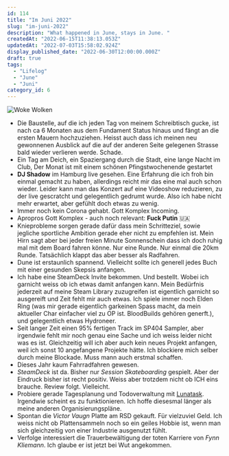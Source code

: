```yaml
---
id: 114
title: "Im Juni 2022"
slug: "im-juni-2022"
description: "What happened in June, stays in June. "
createdAt: "2022-06-15T11:38:13.053Z"
updatedAt: "2022-07-03T15:58:02.924Z"
display_published_date: "2022-06-30T12:00:00.000Z"
draft: true
tags:
  - "Lifelog"
  - "June"
  - "Juni"
category_id: 6
---
```


![Woke Wolken](https://res.cloudinary.com/dlsll9dkn/image/upload/v1655975670/PXL_20220611_192230942_fa48aaec8d.jpg)


- Die Baustelle, auf die ich jeden Tag von meinem Schreibtisch gucke, ist nach ca 6 Monaten aus dem Fundament Status hinaus und fängt an die ersten Mauern hochzuziehen. Heisst auch dass ich meinen neu gewonnenen Ausblick auf die auf der anderen Seite gelegenen Strasse bald wieder verlieren werde. Schade. 
- Ein Tag am Deich, ein Spaziergang durch die Stadt, eine lange Nacht im Club, Der Monat ist mit einem schönen Pfingstwochenende gestartet
- **DJ Shadow** im Hamburg live gesehen. Eine Erfahrung die ich froh bin einmal gemacht zu haben, allerdings reicht mir das eine mal auch schon wieder. Leider kann man das Konzert auf eine Videoshow reduzieren, zu der live gescratcht und gelegentlich gedrumt wurde. Also ich habe nicht mehr erwartet, aber gefühlt doch etwas zu wenig. 
- Immer noch kein Corona gehabt. Gott Komplex Incoming. 
- Apropros Gott Komplex - auch noch relevant: **Fuck Putin** 🇺🇦
- Knieprobleme sorgen gerade dafür dass mein Schritteziel, sowie jegliche sportliche Ambition gerade eher nicht zu empfehlen ist. Mein Hirn sagt aber bei jeder freien Minute Sonnenschein dass ich doch ruhig mal mit dem Board fahren könne. Nur eine Runde. Nur einmal die 20km Runde. Tatsächlich klappt das aber besser als Radfahren. 
- Dune ist erstaunlich spannend. Vielleicht sollte ich generell jedes Buch mit einer gesunden Skepsis anfangen. 
- Ich habe eine SteamDeck Invite bekommen. Und bestellt. Wobei ich garnicht weiss ob ich etwas damit anfangen kann. Mein Bedürfnis jederzeit auf meine Steam Library zuzugreifen ist eigentlich garnicht so ausgereift und Zeit fehlt mir auch etwas. Ich spiele immer noch Elden Ring (was mir gerade eigentlich garkeinen Spass macht, da mein aktueller Char einfacher viel zu OP ist. BloodBuilds gehören generft.), und gelegentlich etwas Hydroneer. 
- Seit langer Zeit einen 95% fertigen Track im SP404 Sampler, aber irgendwie fehlt mir noch genau eine Sache und ich weiss leider nicht was es ist. Gleichzeitig will ich aber auch kein neues Projekt anfangen, weil ich sonst 10 angefangene Projekte hätte. Ich blockiere mich selber durch meine Blockade. Muss mann auch erstmal schaffen.
- Dieses Jahr kaum Fahrradfahren gewesen. 
- *SteamDeck* ist da. Bisher nur *Session Skateboarding* gespielt. Aber der Eindruck bisher ist recht positiv. Weiss aber trotzdem nicht ob ICH eins brauche. Review folgt. Vielleicht.
- Probiere gerade Tagesplanung und Todoverwaltung mit [Lunatask](https://lunatask.app/). Irgendwie scheint es zu funktionieren. Ich hoffe diesesmal länger als meine anderen Organisierungspläne.
- Spontan die *Victor Vaugn* Platte am RSD gekauft. Für vielzuviel Geld. Ich weiss nicht ob Plattensammeln noch so ein geiles Hobbie ist, wenn man sich gleichzeitig von einer Industrie ausgenutzt fühlt. 
- Verfolge interessiert die Trauerbewältigung der toten Karriere von *Fynn Kliemann*. Ich glaube er ist jetzt bei Wut angekommen. 
